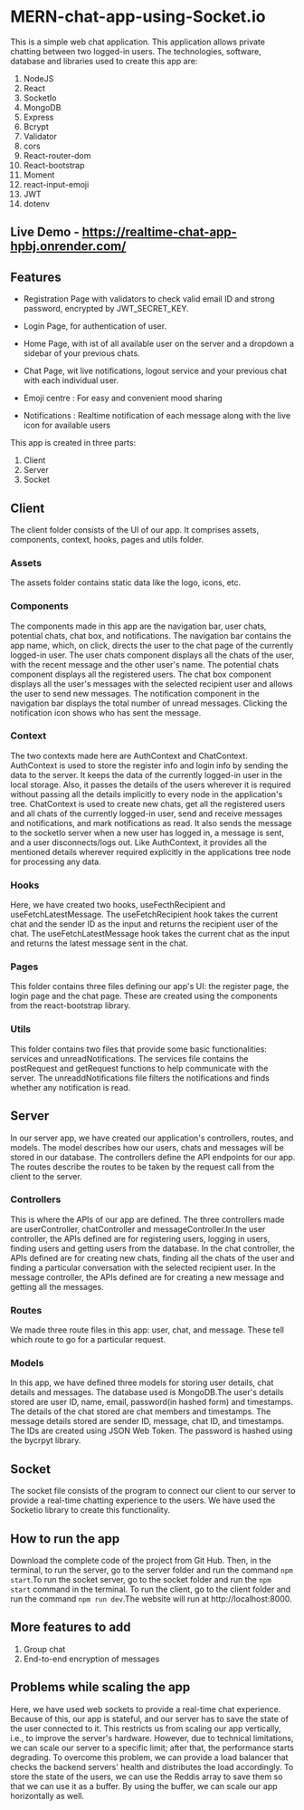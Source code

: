 # MERN-chat-app-using-Socket.io
 This is a simple web chat application. This application allows private chatting between two logged-in users. The technologies, software, database and libraries used to create this app are:
  1. NodeJS
  2. React
  3. SocketIo
  4. MongoDB
  5. Express
  6. Bcrypt
  7. Validator
  8. cors
  9. React-router-dom
  10. React-bootstrap
  11. Moment
  12. react-input-emoji
  13. JWT
  14. dotenv

## Live Demo - https://realtime-chat-app-hpbj.onrender.com/

## Features
- Registration Page with validators to check valid email ID and strong password, encrypted by JWT_SECRET_KEY.

- Login Page, for authentication of user.

- Home Page, with ist of all available user on the server and a dropdown a sidebar of your previous chats.

- Chat Page, wit live notifications, logout service and your previous chat with each individual user.

- Emoji centre : For easy and convenient mood sharing
- Notifications : Realtime notification of each message along with the live icon for available users


This app is created in three parts:
 1. Client
 2. Server
 3. Socket

## Client
The client folder consists of the UI of our app. It comprises assets, components, context, hooks, pages and utils folder. 

 ### Assets
 The assets folder contains static data like the logo, icons, etc.

 ### Components
 The components made in this app are the navigation bar, user chats, potential chats, chat box, and notifications.
 The navigation bar contains the app name, which, on click, directs the user to the chat page of the currently logged-in user. The user chats component displays all the chats of the user, with the recent message and the other user's name. The potential chats component displays all the registered users. The chat box component displays all the user's messages with the selected recipient user and allows the user to send new messages. The notification component in the navigation bar displays the total number of unread messages. Clicking the notification icon shows who has sent the message.
 
 ### Context
 The two contexts made here are AuthContext and ChatContext.
 AuthContext is used to store the register info and login info by sending the data to the server. It keeps the data of the currently logged-in user in the local storage. Also, it passes the details of the users wherever it is required without passing all the details implicitly to every node in the application's tree. 
 ChatContext is used to create new chats, get all the registered users and all chats of the currently logged-in user, send and receive messages and notifications, and mark notifications as read. It also sends the message to the socketIo server when a new user has logged in, a message is sent, and a user disconnects/logs out. Like AuthContext, it provides all the mentioned details wherever required  explicitly in the applications tree node for processing any data.
 
 ### Hooks
 Here, we have created two hooks, useFecthRecipient and useFetchLatestMessage. The useFetchRecipient hook takes the current chat and the sender ID as the input and returns the recipient user of the chat. The useFetchLatestMessage hook takes the current chat as the input and returns the latest message sent in the chat.
 
 ### Pages
 This folder contains three files defining our app's UI: the register page, the login page and the chat page. These are created using the components from the react-bootstrap library.
 
 ### Utils
This folder contains two files that provide some basic functionalities: services and unreadNotifications. The services file contains the postRequest and getRequest functions to help communicate with the server. The unreaddNotifications file filters the notifications and finds whether any notification is read.
## Server
In our server app, we have created our application's controllers, routes, and models. The model describes how our users, chats and messages will be stored in our database. The controllers define the API endpoints for our app. The routes describe the routes to be taken by the request call from the client to the server.

 ### Controllers
 This is where the APIs of our app are defined. The three controllers made are userController, chatController and messageController.In the user controller, the APIs defined are for registering users, logging in users, finding users and getting users from the database. In the chat controller, the APIs defined are for creating new chats, finding all the chats of the user and finding a particular conversation with the selected recipient user. In the message controller, the APIs defined are for creating a new message and getting all the messages.
 ### Routes
 We made three route files in this app: user, chat, and message. These tell which route to go for a particular request.
 
 ### Models
 In this app, we have defined three models for storing user details, chat details and messages. The database used is MongoDB.The user's details stored are user ID, name, email, password(in hashed form) and timestamps. The details of the chat stored are chat members and timestamps. The message details stored are sender ID, message, chat ID, and timestamps. The IDs are created using JSON Web Token. The password is hashed using the bycrpyt library.

## Socket
The socket file consists of the program to connect our client to our server to provide a real-time chatting experience to the users. We have used the Socketio library to create this functionality.

## How to run the app
Download the complete code of the project from Git Hub. Then, in the terminal, to run the server, go to the server folder and run the command `npm start`.To run the socket server, go to the socket folder and run the `npm start` command in the terminal. To run the client, go to the client folder and run the command `npm run dev`.The website will run at http://localhost:8000.

## More features to add
1. Group chat
2. End-to-end encryption of messages

## Problems while scaling the app
Here, we have used web sockets to provide a real-time chat experience. Because of this, our app is stateful, and our server has to save the state of the user connected to it. This restricts us from scaling our app vertically, i.e., to improve the server's hardware. However, due to technical limitations, we can scale our server to a specific limit; after that, the performance starts degrading. To overcome this problem, we can provide a load balancer that checks the backend servers' health and distributes the load accordingly. To store the state of the users, we can use the Reddis array to save them so that we can use it as a buffer. By using the buffer, we can scale our app horizontally as well.

